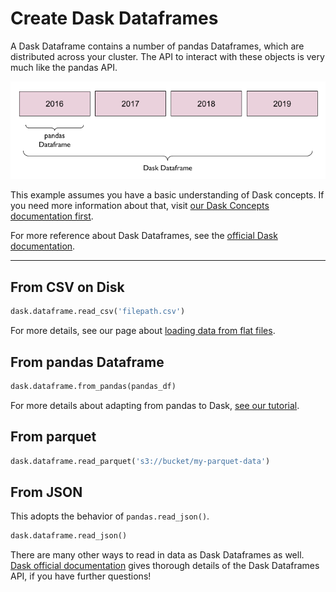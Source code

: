 # Create Dask Dataframes

A Dask Dataframe contains a number of pandas Dataframes, which are distributed across your cluster. The API to interact with these objects is very much like the pandas API.

<img src="/images/docs/dask_df.png" alt="Diagram showing how a Dask dataframe is comprised of multiple underlying pandas dataframes" class="doc-image">

This example assumes you have a basic understanding of Dask concepts. If you need more information about that, visit [our Dask Concepts documentation first](<docs/Reference/dask_concepts.md>).

For more reference about Dask Dataframes, see the <a href="https://docs.dask.org/en/latest/dataframe.html" target='_blank' rel='noopener'>official Dask documentation</a>.

***

## From CSV on Disk
```python
dask.dataframe.read_csv('filepath.csv')
```

For more details, see our page about [loading data from flat files](<docs/Examples/LoadData/load_data_flat.md>).

## From pandas Dataframe
```python
dask.dataframe.from_pandas(pandas_df)
```

For more details about adapting from pandas to Dask, [see our tutorial](<docs/Examples/Dask/pandas_to_dask.md>).

## From parquet

```python
dask.dataframe.read_parquet('s3://bucket/my-parquet-data')
```

## From JSON
This adopts the behavior of `pandas.read_json()`.

```python
dask.dataframe.read_json()
```

There are many other ways to read in data as Dask Dataframes as well. <a href="https://docs.dask.org/en/latest/dataframe-create.html" target='_blank' rel='noopener'>Dask official documentation</a> gives thorough details of the Dask Dataframes API, if you have further questions!